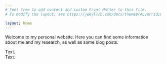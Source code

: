 ```yaml
---
# Feel free to add content and custom Front Matter to this file.
# To modify the layout, see https://jekyllrb.com/docs/themes/#overriding-theme-defaults

layout: home
---
```

Welcome to my personal website. Here you can find some information about me and my research, as well as some blog posts.


<div class="row">
    <div class="col-md-6">
        Text.
    </div>
    <div class="col-md-6">
        Text.
    </div>
</div>


